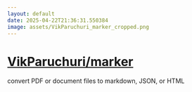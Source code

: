 ```yaml
---
layout: default
date: 2025-04-22T21:36:31.550384
image: assets/VikParuchuri_marker_cropped.png
---
```


# [VikParuchuri/marker](https://github.com/VikParuchuri/marker)

convert PDF or document files to markdown, JSON, or HTML
